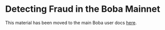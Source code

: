 # Detecting Fraud in the Boba Mainnet

This material has been moved to the main Boba user docs [here](https://docs.boba.network/user-docs/002_community_verifier.md).